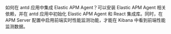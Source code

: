 如何在 antd 应用中集成 Elastic APM Agent？可以安装 Elastic APM Agent 相关依赖，并在 antd 应用中初始化 Elastic APM Agent 和 React 集成库。同时，在 APM Server 配置中启用前端实时性能监测功能，才能在 Kibana 中看到前端性能监测数据。
